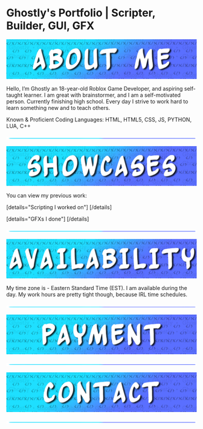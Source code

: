 # Ghostly's Portfolio | Scripter, Builder, GUI, GFX


![AboutMe](https://github.com/Ghostly47null/roblox-portfolio/blob/main/imgs/Ghostly__AboutMe.jpg?raw=true)

Hello, I’m Ghostly an 18-year-old Roblox Game Developer, and aspiring self-taught learner. I am great with brainstormer, and I am a self-motivated person. Currently finishing high school. Every day I strive to work hard to learn something new and to teach others.

Known & Proficient Coding Languages: HTML, HTML5, CSS, JS, PYTHON, LUA, C++

![Divider](https://github.com/Ghostly47null/roblox-portfolio/blob/main/imgs/Spacer_Card.png?raw=true)

![Showcases](https://github.com/Ghostly47null/roblox-portfolio/blob/main/imgs/Ghostly__Showcases.jpg?raw=true)

You can view my previous work: 

[details="Scripting I worked on"]
[/details]

[details="GFXs I done"]
[/details]


![Divider](https://github.com/Ghostly47null/roblox-portfolio/blob/main/imgs/Spacer_Card.png?raw=true)

![Availability](https://github.com/Ghostly47null/roblox-portfolio/blob/main/imgs/Ghostly__Availability.jpg?raw=true)

My time zone is - Eastern Standard Time (EST). I am available during the day. My work hours are pretty tight though, because IRL time schedules.

![Divider](https://github.com/Ghostly47null/roblox-portfolio/blob/main/imgs/Spacer_Card.png?raw=true)

![Payment](https://github.com/Ghostly47null/roblox-portfolio/blob/main/imgs/Ghostly__Payment.jpg?raw=true)

![Divider](https://github.com/Ghostly47null/roblox-portfolio/blob/main/imgs/Spacer_Card.png?raw=true)

![Contact](https://github.com/Ghostly47null/roblox-portfolio/blob/main/imgs/Ghostly__Contact.jpg?raw=true)

![Divider](https://github.com/Ghostly47null/roblox-portfolio/blob/main/imgs/Spacer_Card.png?raw=true)

